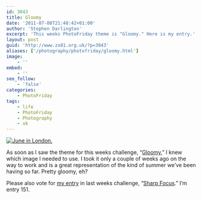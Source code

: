 ```yaml
---
id: 3043
title: Gloomy
date: '2011-07-08T21:48:42+01:00'
author: 'Stephen Darlington'
excerpt: 'This weeks PhotoFriday theme is "Gloomy." Here is my entry.'
layout: post
guid: 'http://www.zx81.org.uk/?p=3043'
aliases: ['/photography/photofriday/gloomy.html']
image:
    - ''
embed:
    - ''
seo_follow:
    - 'false'
categories:
    - PhotoFriday
tags:
    - life
    - PhotoFriday
    - Photography
    - uk
---
```


[![June in London.](https://i0.wp.com/farm4.static.flickr.com/3003/5839357578_431a77270e.jpg?resize=500%2C500)](http://www.flickr.com/photos/stephendarlington/5839357578/ "June in London. by stephendarlington, on Flickr")

As soon as I saw the theme for this weeks challenge, “[Gloomy](http://www.photofriday.com/archives/challenge/001099.php),” I knew which image I needed to use. I took it only a couple of weeks ago on the way to work and is a great representation of the kind of summer we’ve been having so far. Pretty gloomy, eh?

Please also vote for [my entry](http://www.zx81.org.uk/photography/photofriday/sharp-focus.html#respond) in last weeks challenge, “[Sharp Focus](http://www.photofriday.com/linkviewer.php?id=1097).” I’m entry 151.